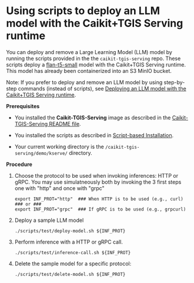 # Using scripts to deploy an LLM model with the Caikit+TGIS Serving runtime

You can deploy and remove a Large Learning Model (LLM) model by running the scripts provided in the the `caikit-tgis-serving` repo. These scripts deploy a [flan-t5-small](https://huggingface.co/google/flan-t5-small) model with the Caikit+TGIS Serving runtime. This model has already been containerized into an S3 MinIO bucket. 

Note: If you prefer to deploy and remove an LLM model by using step-by-step commands (instead of scripts), see [Deploying an LLM model with the Caikit+TGIS Serving runtime](deploy-remove.md).

**Prerequisites**

* You installed the **Caikit-TGIS-Serving** image as described in the [Caikit-TGIS-Serving README file](/docs/README.md).

* You installed the scripts as described in [Script-based Installation](./scripts/README.md).

* Your current working directory is the `/caikit-tgis-serving/demo/kserve/` directory.

**Procedure**

1. Choose the protocol to be used when invoking inferences: HTTP or gRPC.
   You may use simulatneously both by invoking the 3 first steps one with "http" and once with "grpc"

   ~~~
   export INF_PROT="http"  ### When HTTP is to be used (e.g., curl)
   ### or ### 
   export INF_PROT="grpc"  ### If gRPC is to be used (e.g., grpcurl)
   ~~~

2. Deploy a sample LLM model 

   ~~~
   ./scripts/test/deploy-model.sh ${INF_PROT}
   ~~~

3. Perform inference with a HTTP or gRPC call.

   ~~~
   ./scripts/test/inference-call.sh ${INF_PROT}
   ~~~

4. Delete the sample model for a specific protocol:

   ~~~
   ./scripts/test/delete-model.sh ${INF_PROT}
   ~~~

